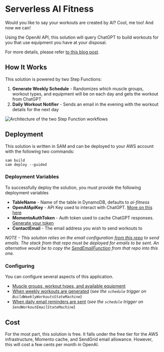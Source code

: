 # Serverless AI Fitness

Would you like to say your workouts are created by AI? Cool, me too! And now we can!

Using the OpenAI API, this solution will query ChatGPT to build workouts for you that use equipment you have at your disposal.

For more details, please refer [to this blog post](https://readysetcloud.io/blog/allen.helton/chatgpt-is-my-new-personal-trainer).

## How It Works

This solution is powered by two Step Functions:

1. **Generate Weekly Schedule** - Randomizes which muscle groups, workout types, and equipment will be on each day and gets the workout from ChatGPT
2. **Daily Workout Notifier** - Sends an email in the evening with the workout details for the next day

![Architecture of the two Step Function workflows](https://readysetcloud.s3.amazonaws.com/chatgpt_is_my_new_personal_trainer_2.png)

## Deployment

This solution is written in SAM and can be deployed to your AWS account with the following two commands:

```
sam build
sam deploy --guided
```

### Deployment Variables

To successfully deploy the solution, you must provide the following deployment variables

* **TableName** - Name of the table in DynamoDB, defaults to *ai-fitness*
* **OpenAIApiKey** - API Key used to interact with ChatGPT. [More on this here](https://platform.openai.com/account/api-keys)
* **MomentoAuthToken** - Auth token used to cache ChatGPT responses. [Generate your token](https://docs.momentohq.com/getting-started#obtain-an-auth-token)
* **ContactEmail** - The email address you wish to send workouts to

*NOTE - This solution relies on the email configuration [from this repo](https://github.com/allenheltondev/serverless-newsletter-app) to send emails. The stack from that repo must be deployed for emails to be sent. An alternative would be to copy the [SendEmailFunction](https://github.com/allenheltondev/serverless-newsletter-app/blob/main/template.yaml#L171) from that repo into this one.*

### Configuring

You can configure several aspects of this application.

* [Muscle groups, workout types, and available equipment](./functions/generate-weekly-schedule/index.js)
* [When weekly workouts are generated](./template.yaml) (*see the `schedule` trigger on `BuildWeeklyWorkoutsStateMachine`*)
* [When daily email reminders are sent](./template.yaml) (*see the `schedule` trigger on `SendWorkoutEmailStateMachine`*)

## Cost

For the most part, this solution is free. It falls under the free tier for the AWS infrastructure, Momento cache, and SendGrid email allowance. However, this will cost a few cents per month in OpenAI. 